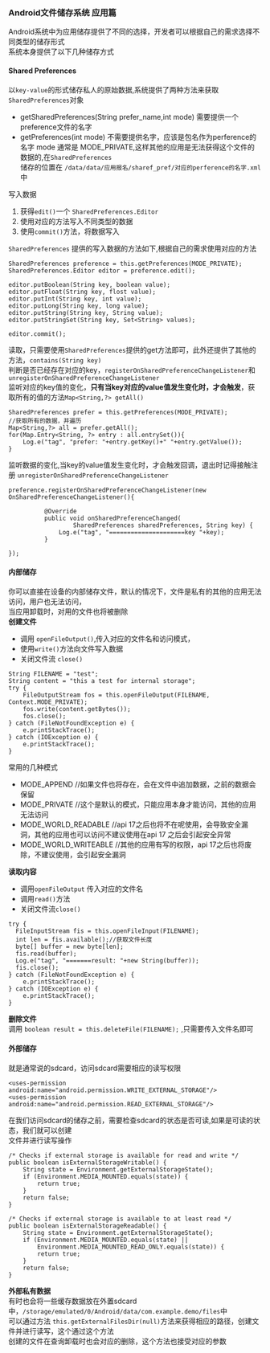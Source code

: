 ### Android文件储存系统 应用篇

  Android系统中为应用储存提供了不同的选择，开发者可以根据自己的需求选择不同类型的储存形式  
  系统本身提供了以下几种储存方式  

#### Shared Preferences

  以`key-value`的形式储存私人的原始数据,系统提供了两种方法来获取`SharedPreferences`对象  
  * getSharedPreferences(String prefer_name,int mode) 需要提供一个preference文件的名字
  * getPreferences(int mode) 不需要提供名字，应该是包名作为perference的名字
  mode 通常是 MODE_PRIVATE,这样其他的应用是无法获得这个文件的数据的,在`SharedPreferences`  
  储存的位置在 `/data/data/应用报名/sharef_pref/对应的perference的名字.xml`中  

  写入数据  
  1. 获得`edit()`一个 `SharedPreferences.Editor`
  2. 使用对应的方法写入不同类型的数据  
  3. 使用`commit()`方法，将数据写入

  `SharedPreferences` 提供的写入数据的方法如下,根据自己的需求使用对应的方法   

  ```
  SharedPreferences preference = this.getPreferences(MODE_PRIVATE);
  SharedPreferences.Editor editor = preference.edit();

  editor.putBoolean(String key, boolean value);
  editor.putFloat(String key, flost value);
  editor.putInt(String key, int value);
  editor.putLong(String key, long value);
  editor.putString(String key, String value);
  editor.putStringSet(String key, Set<String> values);

  editor.commit();
  ```

  读取，只需要使用`SharedPreferences`提供的get方法即可，此外还提供了其他的方法，`contains(String key)`  
  判断是否已经存在对应的key，`registerOnSharedPreferenceChangeListener`和`unregisterOnSharedPreferenceChangeListener`  
  监听对应的key值的变化，**只有当key对应的value值发生变化时，才会触发**，获取所有的值的方法`Map<String,?> getAll()`  

  ```
  SharedPreferences prefer = this.getPreferences(MODE_PRIVATE);
  //获取所有的数据，并遍历
  Map<String,?> all = prefer.getAll();
  for(Map.Entry<String, ?> entry : all.entrySet()){
      Log.e("tag", "prefer: "+entry.getKey()+" "+entry.getValue());
  }
  ```

  监听数据的变化,当key的value值发生变化时，才会触发回调，退出时记得接触注册 `unregisterOnSharedPreferenceChangeListener`

  ```
  preference.registerOnSharedPreferenceChangeListener(new OnSharedPreferenceChangeListener(){

            @Override
            public void onSharedPreferenceChanged(
                    SharedPreferences sharedPreferences, String key) {
                Log.e("tag", "=====================key "+key);
            }

  });
  ```

#### 内部储存

  你可以直接在设备的内部储存文件，默认的情况下，文件是私有的其他的应用无法访问，用户也无法访问，  
  当应用卸载时，对用的文件也将被删除  
  **创建文件**  
  * 调用 `openFileOutput()`,传入对应的文件名和访问模式，
  * 使用`write()`方法向文件写入数据
  * 关闭文件流 `close()`

  ```
  String FILENAME = "test";
  String content = "this a test for internal storage";
  try {
      FileOutputStream fos = this.openFileOutput(FILENAME, Context.MODE_PRIVATE);
      fos.write(content.getBytes());
      fos.close();
  } catch (FileNotFoundException e) {
      e.printStackTrace();
  } catch (IOException e) {
      e.printStackTrace();
  }
  ```
  常用的几种模式  

  * MODE_APPEND //如果文件也将存在，会在文件中追加数据，之前的数据会保留
  * MODE_PRIVATE //这个是默认的模式，只能应用本身才能访问，其他的应用无法访问
  * MODE_WORLD_READABLE //api 17之后也将不在呢使用，会导致安全漏洞，其他的应用也可以访问不建议使用在api 17 之后会引起安全异常
  * MODE_WORLD_WRITEABLE //其他的应用有写的权限，api 17之后也将废除，不建议使用，会引起安全漏洞

  **读取内容**  

  * 调用`openFileOutput` 传入对应的文件名
  * 调用`read()`方法
  * 关闭文件流`close()`

  ```
  try {
    FileInputStream fis = this.openFileInput(FILENAME);
    int len = fis.available();//获取文件长度
    byte[] buffer = new byte[len];
    fis.read(buffer);
    Log.e("tag", "=======result: "+new String(buffer));
    fis.close();
  } catch (FileNotFoundException e) {
      e.printStackTrace();
  } catch (IOException e) {
      e.printStackTrace();
  }
  ```

  **删除文件**  
  调用 `boolean result = this.deleteFile(FILENAME);`  ,只需要传入文件名即可  


#### 外部储存

  就是通常说的sdcard，访问sdcard需要相应的读写权限  
  ```
  <uses-permission android:name="android.permission.WRITE_EXTERNAL_STORAGE"/>
  <uses-permission android:name="android.permission.READ_EXTERNAL_STORAGE"/>
  ```
  在我们访问sdcard的储存之前，需要检查sdcard的状态是否可读,如果是可读的状态，我们就可以创建  
  文件并进行读写操作

  ```
  /* Checks if external storage is available for read and write */
  public boolean isExternalStorageWritable() {
      String state = Environment.getExternalStorageState();
      if (Environment.MEDIA_MOUNTED.equals(state)) {
          return true;
      }
      return false;
  }

  /* Checks if external storage is available to at least read */
  public boolean isExternalStorageReadable() {
      String state = Environment.getExternalStorageState();
      if (Environment.MEDIA_MOUNTED.equals(state) ||
          Environment.MEDIA_MOUNTED_READ_ONLY.equals(state)) {
          return true;
      }
      return false;
  }
  ```

  **外部私有数据**  
  有时也会将一些缓存数据放在外置sdcard中，`/storage/emulated/0/Android/data/com.example.demo/files`中  
  可以通过方法 `this.getExternalFilesDir(null)`方法来获得相应的路径，创建文件并进行读写，这个通过这个方法  
  创建的文件在查询卸载时也会对应的删除，这个方法也接受对应的参数  

